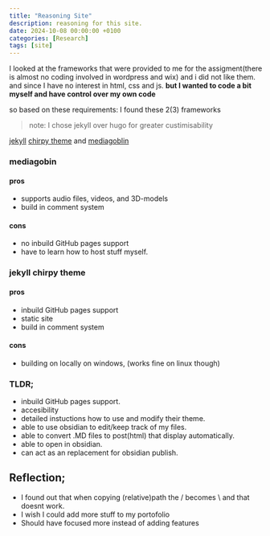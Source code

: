 ```yaml
---
title: "Reasoning Site"
description: reasoning for this site.
date: 2024-10-08 00:00:00 +0100
categories: [Research]
tags: [site]
---
```

I looked at the frameworks that were provided to me for the assigment(there is almost no coding involved in wordpress and wix) and i did not like them. 
and since I have no interest in html, css and js.
**but I wanted to code a bit myself and have control over my own code**

so based on these requirements:
I found these 2(3) frameworks
>note: I chose jekyll over hugo for greater custimisability


[jekyll](https://jekyllrb.com/) [chirpy theme](https://chirpy.cotes.page/) and [mediagoblin](https://mediagoblin.org/)

### mediagobin
#### pros
- supports audio files, videos, and 3D-models
- build in comment system
#### cons
- no inbuild GitHub pages support
- have to learn how to host stuff myself.

### jekyll chirpy theme
#### pros
- inbuild GitHub pages support
- static site
- build in comment system
#### cons 
- building on locally on windows, (works fine on linux though)


### TLDR;
- inbuild GitHub pages support. 
- accesibility
- detailed instuctions how to use and modify their theme.
- able to use obsidian to edit/keep track of my files.
- able to convert .MD files to post(html) that display automatically.
- able to open in obsidian.
- can act as an replacement for obsidian publish.

## Reflection;
- I found out that when copying (relative)path the / becomes \ and that doesnt work.
- I wish I could add more stuff to my portofolio
- Should have focused more instead of adding features